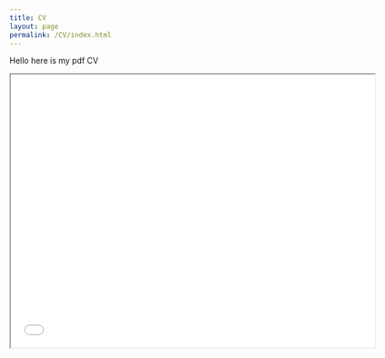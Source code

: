```yaml
---
title: CV
layout: page
permalink: /CV/index.html
---
```


<p>Hello here is my pdf CV</p>

<iframe src="imanekls.github.io/assets/CV Imane KHALIS ref.pdf" width="640" height="480"></iframe>

